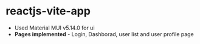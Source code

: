 # reactjs-vite-app

- Used Material MUI v5.14.0 for ui
- **Pages implemented**  - Login, Dashborad, user list and user profile page
  
